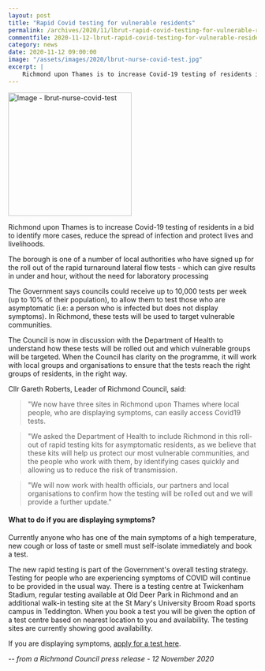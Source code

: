 ```yaml
---
layout: post
title: "Rapid Covid testing for vulnerable residents"
permalink: /archives/2020/11/lbrut-rapid-covid-testing-for-vulnerable-residents.html
commentfile: 2020-11-12-lbrut-rapid-covid-testing-for-vulnerable-residents
category: news
date: 2020-11-12 09:00:00
image: "/assets/images/2020/lbrut-nurse-covid-test.jpg"
excerpt: |
    Richmond upon Thames is to increase Covid-19 testing of residents in a bid to identify more cases, reduce the spread of infection and protect lives and livelihoods.
---
```

<a href="/assets/images/2020/lbrut-nurse-covid-test.jpg" title="Click for a larger image"><img src="/assets/images/2020/lbrut-nurse-covid-test-thumb.jpg" width="250" alt="Image - lbrut-nurse-covid-test"  class="photo right"/></a>

Richmond upon Thames is to increase Covid-19 testing of residents in a bid to identify more cases, reduce the spread of infection and protect lives and livelihoods.

The borough is one of a number of local authorities who have signed up for the roll out of the rapid turnaround lateral flow tests - which can give results in under and hour, without the need for laboratory processing

The Government says councils could receive up to 10,000 tests per week (up to 10% of their population), to allow them to test those who are asymptomatic (i.e: a person who is infected but does not display symptoms). In Richmond, these tests will be used to target vulnerable communities.

The Council is now in discussion with the Department of Health to understand how these tests will be rolled out and which vulnerable groups will be targeted. When the Council has clarity on the programme, it will work with local groups and organisations to ensure that the tests reach the right groups of residents, in the right way.

Cllr Gareth Roberts, Leader of Richmond Council, said:

> "We now have three sites in Richmond upon Thames where local people, who are displaying symptoms, can easily access Covid19 tests.

> "We asked the Department of Health to include Richmond in this roll-out of rapid testing kits for asymptomatic residents, as we believe that these kits will help us protect our most vulnerable communities, and the people who work with them, by identifying cases quickly and allowing us to reduce the risk of transmission.

> "We will now work with health officials, our partners and local organisations to confirm how the testing will be rolled out and we will provide a further update."

#### What to do if you are displaying symptoms?

Currently anyone who has one of the main symptoms of a high temperature, new cough or loss of taste or smell must self-isolate immediately and book a test.

The new rapid testing is part of the Government's overall testing strategy. Testing for people who are experiencing symptoms of COVID will continue to be provided in the usual way. There is a testing centre at Twickenham Stadium, regular testing available at Old Deer Park in Richmond and an additional walk-in testing site at the St Mary's University Broom Road sports campus in Teddington. When you book a test you will be given the option of a test centre based on nearest location to you and availability.  The testing sites are currently showing good availability.

If you are displaying symptoms, [apply for a test here](https://www.gov.uk/get-coronavirus-test).


<cite>-- from a Richmond Council press release - 12 November 2020</cite>
